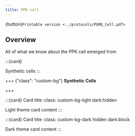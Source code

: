 ```yaml
---
title: PPK cell
---
```


{button}`Printable version <../protocols/PURE_Cell.pdf>`

## Overview

All of what we know about the PPK cell emerged from [](https://doi.org/10.63765/djnv7772)

:::{card}

Synthetic cells
:::

+++ {"class": "custom-bg"}
**Synthetic Cells**

+++


:::{card} Card title
:class: custom-bg-light dark:hidden

Light theme card content
:::

:::{card} Card title
:class: custom-bg-dark hidden dark:block

Dark theme card content
:::
